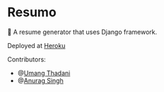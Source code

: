 <h1>Resumo</h1>
<p>📃 A resume generator that uses Django framework.</p>
<p>Deployed at <a href="https://createresumo.herokuapp.com/">Heroku</a></p>
<div>
  Contributors: 
  <ul>
    <li>@<a href="https://github.com/thadaniumang/">Umang Thadani</a></li>
    <li>@<a href="https://github.com/heyanurag">Anurag Singh</a></li>
  </ul>
</div>

